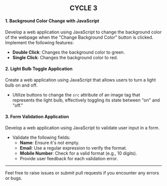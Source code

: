 <h2 align="center">
  <strong>CYCLE 3</strong>  
</h2>

#### 1. Background Color Change with JavaScript
Develop a web application using JavaScript to change the background color of the webpage when the "Change Background Color" button is clicked. Implement the following features:
- **Double Click**: Changes the background color to green.
- **Single Click**: Changes the background color to red.
 

#### 2. Light Bulb Toggle Application
Create a web application using JavaScript that allows users to turn a light bulb on and off. 
- Utilize buttons to change the `src` attribute of an image tag that represents the light bulb, effectively toggling its state between "on" and "off."
  

#### 3. Form Validation Application
Develop a web application using JavaScript to validate user input in a form. 
- Validate the following fields:
  - **Name**: Ensure it's not empty.
  - **Email**: Use a regular expression to verify the format.
  - **Mobile Number**: Check for a valid format (e.g., 10 digits).
  - Provide user feedback for each validation error.
 
    
---

Feel free to raise issues or submit pull requests if you encounter any errors or bugs.

